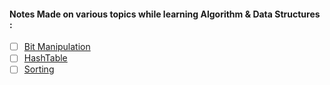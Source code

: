 #### Notes Made on various topics while learning Algorithm & Data Structures :
- [ ] [Bit Manipulation](https://github.com/adhikariaman01/BookmarkSiteList/tree/master/MyBookmarkedLink/Java/BitManipulation)
- [ ] [HashTable](https://github.com/adhikariaman01/BookmarkSiteList/blob/master/MyBookmarkedLink/Multiple/AlgorithmsStudy/Notes/hashtable.md)
 - [ ] [Sorting](https://github.com/adhikariaman01/BookmarkSiteList/blob/master/MyBookmarkedLink/Multiple/AlgorithmsStudy/Notes/Sorting.md)
